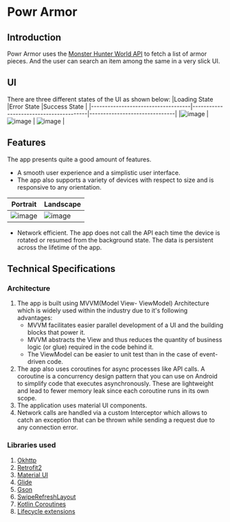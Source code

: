 # Powr Armor

## Introduction
Powr Armor uses the [Monster Hunter World API](https://docs.mhw-db.com/#introduction) to fetch a list of armor pieces. And the user can search an item among the same in
a very slick UI.

## UI

There are three different states of the UI as shown below:
|Loading State                       |Error State                             |Success State                  |
|------------------------------------|----------------------------------------|-------------------------------|
|![image](https://user-images.githubusercontent.com/19891009/187033388-4af58be6-971b-49ff-bb95-0696a3cb3079.png) | ![image](https://user-images.githubusercontent.com/19891009/187033409-e896ace1-80a9-46a2-b4a4-c642e1462895.png) | ![image](https://user-images.githubusercontent.com/19891009/187033441-0e94979b-4379-40b4-acd1-6e534bf10f65.png) |

## Features
The app presents quite a good amount of features.
- A smooth user experience and a simplistic user interface. 
- The app also supports a variety of devices with respect to size and 
is responsive to any orientation.

|Portrait                       |Landscape                             |
|-------------------------------|--------------------------------------|
|![image](https://user-images.githubusercontent.com/19891009/187033477-588bfffd-1b67-44e0-8872-12d02ecc3c4a.png) |![image](https://user-images.githubusercontent.com/19891009/187033494-425e7f32-8f39-4199-b304-dc75ed23a6ac.png) |
- Network efficient. The app does not call the API each time the device is rotated
or resumed from the background state. The data is persistent across the lifetime of the 
app.

## Technical Specifications

### Architecture
1. The app is built using MVVM(Model View- ViewModel) Architecture which is widely used within the industry due to it's following advantages:
    - MVVM facilitates easier parallel development of a UI and the building blocks that power it.
    - MVVM abstracts the View and thus reduces the quantity of business logic (or glue) required in the code behind it.
    - The ViewModel can be easier to unit test than in the case of event-driven code.
2. The app also uses coroutines for async processes like API calls. A coroutine is a concurrency design pattern that you can use on Android
to simplify code that executes asynchronously. These are lightweight and lead to fewer memory leak since each coroutine runs in its own scope.
3. The application uses material UI components.
4. Network calls are handled via a custom Interceptor which allows to catch an exception that can be thrown while sending a request due to
any connection error.

### Libraries used
1. [Okhttp](https://square.github.io/okhttp/)
2. [Retrofit2](https://square.github.io/retrofit/)
3. [Material UI](https://material.io/)
4. [Glide](https://github.com/bumptech/glide)
5. [Gson](https://github.com/google/gson)
6. [SwipeRefreshLayout](https://developer.android.com/jetpack/androidx/releases/swiperefreshlayout)
7. [Kotlin Coroutines](https://developer.android.com/kotlin/coroutines)
8. [Lifecycle extensions](https://developer.android.com/jetpack/androidx/releases/lifecycle)

